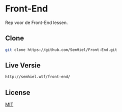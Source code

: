 # Front-End

Rep voor de Front-End lessen.

## Clone

```bash
git clone https://github.com/SemHiel/Front-End.git
```

## Live Versie
```bash
http://semhiel.wtf/front-end/
```

## License
[MIT](https://choosealicense.com/licenses/mit/)
